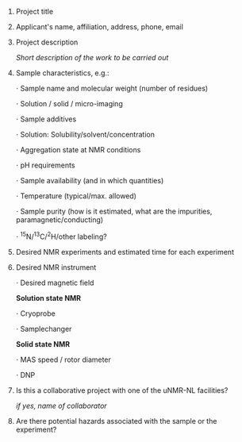 1. Project title
 
2. Applicant's name, affiliation, address, phone, email
 
3. Project description

	*Short description of the work to be carried out*
 
4. Sample characteristics, e.g.:

	⋅ Sample name and molecular weight (number of residues)

	⋅ Solution / solid / micro-imaging

	⋅ Sample additives

	⋅ Solution: Solubility/solvent/concentration

	⋅ Aggregation state at NMR conditions

	⋅ pH requirements

	⋅ Sample availability (and in which quantities)

	⋅ Temperature (typical/max. allowed)

	⋅ Sample purity (how is it estimated, what are the impurities, paramagnetic/conducting)

	⋅ <sup>15</sup>N/<sup>13</sup>C/<sup>2</sup>H/other labeling?
 
5. Desired NMR experiments and estimated time for each experiment
 
6. Desired NMR instrument

	⋅ Desired magnetic field

	 **Solution state NMR**

	⋅ Cryoprobe

	⋅ Samplechanger

 	**Solid state NMR**

	 ⋅ MAS speed / rotor diameter

	 ⋅ DNP

7. Is this a collaborative project with one of the uNMR-NL facilities?

	*if yes, name of collaborator*
	
8. Are there potential hazards associated with the sample or the experiment? 
 
